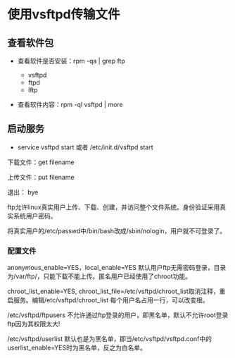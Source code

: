 # 使用vsftpd传输文件

## 查看软件包

- 查看软件是否安装：rpm -qa | grep ftp
  - vsftpd
  - ftpd
  - lftp

- 查看软件内容：rpm -ql vsftpd | more

## 启动服务

- service vsftpd start 或者 /etc/init.d/vsftpd start

下载文件：get filename

上传文件：put filename

退出： bye

ftp允许linux真实用户上传、下载、创建，并访问整个文件系统。身份验证采用真实系统用户密码。

将真实用户的/etc/passwd中/bin/bash改成/sbin/nologin，用户就不可登录了。

### 配置文件

anonymous_enable=YES，local_enable=YES 默认用户ftp无需密码登录，目录为/var/ftp/，只能下载不能上传。匿名用户已经使用了chroot功能。

chroot_list_enable=YES, chroot_list_file=/etc/vsftpd/chroot_list取消注释，重启服务。编辑/etc/vsftpd/chroot_list 每个用户名占用一行，可以改变根。

/etc/vsftpd/ftpusers 不允许通过ftp登录的用户，即黑名单，默认不允许root登录ftp因为其权限太大!

/etc/vsftpd/userlist 默认也是为黑名单，即当/etc/vsftpd/vsftpd.conf中的userlist_enable=YES时为黑名单，反之为白名单。